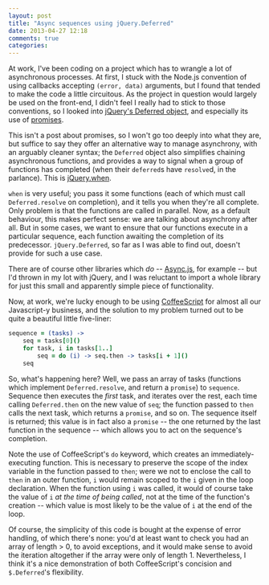 ```yaml
---
layout: post
title: "Async sequences using jQuery.Deferred"
date: 2013-04-27 12:18
comments: true
categories: 
---
```

At work, I've been coding on a project which has to wrangle a lot of
asynchronous processes. At first, I stuck with the Node.js convention
of using callbacks accepting `(error, data)` arguments, but I found
that tended to make the code a little circuitous. As the project
in question would largely be used on the front-end, I didn't feel I
really had to stick to those conventions, so I looked into
[jQuery's Deferred object](http://api.jquery.com/category/deferred-object/),
and especially its use of [promises](http://api.jquery.com/promise/).

This isn't a post about promises, so I won't go too deeply into what
they are, but suffice to say they offer an alternative way to manage
asynchrony, with an arguably cleaner syntax; the `Deferred` object
also simplifies chaining asynchronous functions, and provides a way to
signal when a group of functions has completed (when their `deferred`s
have `resolve`d, in the parlance). This is
[jQuery.when](http://api.jquery.com/jQuery.when/).

`when` is very useful; you pass it some functions (each of which must call
`Deferred.resolve` on completion), and it tells you when they're all
complete. Only problem is that the functions are called in
parallel. Now, as a default behaviour, this makes perfect sense: we
are talking about asynchrony after all. But in some cases, we want to
ensure that our functions execute in a particular sequence, each
function awaiting the completion of its
predecessor. `jQuery.Deferred`, so far as I was able to find out,
doesn't provide for such a use case.

There are of course other libraries which *do* --
[Async.js](https://github.com/caolan/async), for example -- but I'd
thrown in my lot with jQuery, and I was reluctant to import a
whole library for just this small and apparently simple piece of
functionality.

Now, at work, we're lucky enough to be using
[CoffeeScript](http://coffeescript.org) for almost all our
Javascript-y business, and the solution to my problem turned out to be
quite a beautiful little five-liner:

```coffeescript
sequence = (tasks) ->
    seq = tasks[0]()
    for task, i in tasks[1..]
        seq = do (i) -> seq.then -> tasks[i + 1]()
    seq
```

So, what's happening here? Well, we pass an array of tasks (functions
which implement `Deferred.resolve`, and return a `promise`) to `sequence`. Sequence then
executes the *first* task, and iterates over the rest, each time
calling `Deferred.then` on the new value of `seq`; the function passed
to `then` calls the next task, which returns a `promise`, and so
on. The sequence itself is returned; this value is in fact also a
`promise` -- the one returned by the last function in the sequence --
which allows you to act on the sequence's completion.

Note the use of CoffeeScript's `do` keyword, which creates an
immediately-executing function. This is necessary to preserve the
scope of the index variable in the function passed to `then`;
were we not to enclose the call to `then` in an outer function, `i`
would remain scoped to the `i` given in the loop declaration. When the
function using `i` was called, it would of course take the value of `i`
*at the time of being called*, not at the time of the function's
creation -- which value is most likely to be the value of `i` at the
end of the loop.

Of course, the simplicity of this code is bought at the expense of
error handling, of which there's none: you'd at least want to check
you had an array of length > 0, to avoid exceptions, and it would make
sense to avoid the iteration altogether if the array were only of
length 1. Nevertheless, I think it's a nice demonstration of both
CoffeeScript's concision and `$.Deferred`'s flexibility.

